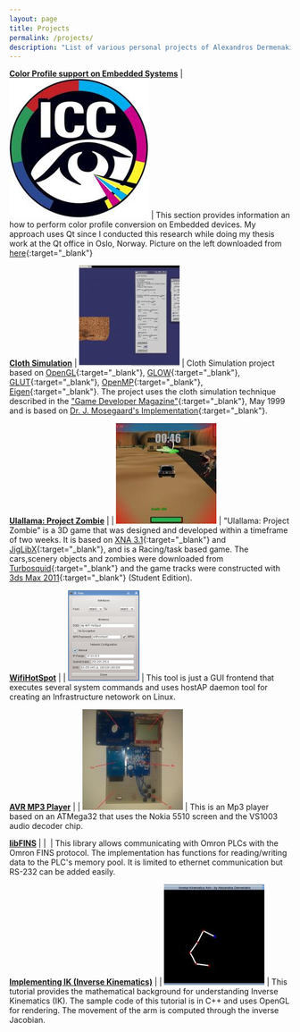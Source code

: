 ```yaml
---
layout: page
title: Projects
permalink: /projects/
description: "List of various personal projects of Alexandros Dermenakis"
---
```


[**Color Profile support on Embedded Systems**](/iccColorProfiles/) |
![](/assets/data/projects/icc.jpg) | This section provides information an how to perform color profile conversion on Embedded devices. My approach uses Qt since I conducted this research while doing my thesis work at the Qt office in Oslo, Norway. Picture on the left downloaded from [here](http://www.largeformatreview.com/images/stories/software/colour/icc.jpg){:target="_blank"}

[**Cloth Simulation**](/ClothSimulation/)  |
![](/assets/data/projects/large_ClothSimScreen1.jpg) | Cloth Simulation project based on [OpenGL](http://www.opengl.org/){:target="_blank"}, [GLOW](http://glow.sourceforge.net/){:target="_blank"}, [GLUT](http://www.opengl.org/resources/libraries/glut/){:target="_blank"}, [OpenMP](http://openmp.org/wp/){:target="_blank"}, [Eigen](http://eigen.tuxfamily.org/index.php?title=Main_Page){:target="_blank"}. The project uses the cloth simulation technique described in the ["Game Developer Magazine"](http://www.darwin3d.com/gamedev/articles/col0599.pdf){:target="_blank"}, May 1999 and is based on [Dr. J. Mosegaard's Implementation](http://www.jespermosegaard.dk/){:target="_blank"}.

[**Ulallama: Project Zombie**](/ulallamaprojectzombie/) | |
![](/assets/data/projects/large_ulallama_track1_screen1.jpg) | "Ulallama: Project Zombie" is a 3D game that was designed and developed within a timeframe of two weeks. It is based on [XNA 3.1](http://www.microsoft.com/downloads/en/details.aspx?FamilyID=80782277-d584-42d2-8024-893fcd9d3e82){:target="_blank"} and [JigLibX](http://jiglibx.codeplex.com/){:target="_blank"}, and is a Racing/task based game. The cars,scenery objects and zombies were downloaded from [Turbosquid](http://www.turbosquid.com/){:target="_blank"} and the game tracks were constructed with [3ds Max 2011](http://usa.autodesk.com/3ds-max/){:target="_blank"} (Student Edition).

[**WifiHotSpot**](/node/10/)	 | |
![](/assets/data/projects/thumb_Wifi_Hot_spot_Linux_open_suse.png) | This tool is just a GUI frontend that executes several system commands and uses hostAP daemon tool for creating an Infrastructure netowork on Linux.

[**AVR MP3 Player**](/node/11/)	| |
![](/assets/data/projects/large_mp3_1.jpg) | This is an Mp3 player based on an ATMega32 that uses the Nokia 5510 screen and the VS1003 audio decoder chip.

[**libFINS**](/libFINS/) | |
![]() | This library allows communicating with Omron PLCs with the Omron FINS protocol. The implementation has functions for reading/writing data to the PLC's memory pool. It is limited to ethernet communication but RS-232 can be added easily.

[**Implementing IK (Inverse Kinematics)**](/InverseKinematicsTutorial/) | |
![](/assets/data/projects/large_IKScreenshot.jpg) | This tutorial provides the mathematical background for understanding Inverse Kinematics (IK). The sample code of this tutorial is in C++ and uses OpenGL for rendering. The movement of the arm is computed through the inverse Jacobian.

